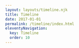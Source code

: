 ```yaml
---
layout: layouts/timeline.njk
title: Timeline
date: 2017-01-01
permalink: /timeline/index.html
eleventyNavigation:
  key: Timeline
  order: 10
---
```

